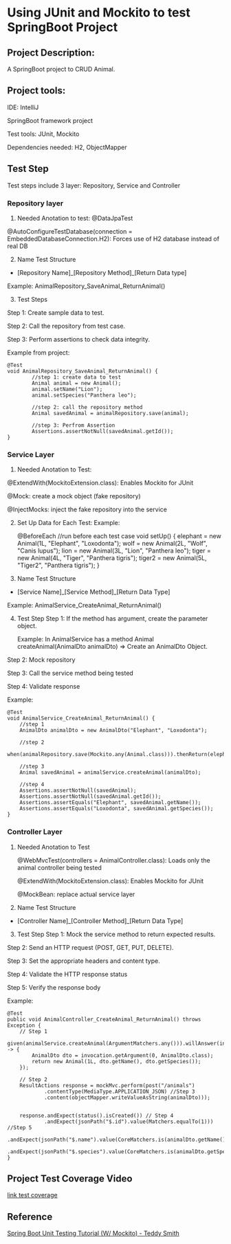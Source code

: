 
#  Using JUnit and Mockito to test SpringBoot Project

## Project Description:
A SpringBoot project to CRUD Animal.

## Project tools:
IDE: IntelliJ

SpringBoot framework project

Test tools: JUnit, Mockito

Dependencies needed: H2, ObjectMapper

## Test Step
Test steps include 3 layer: Repository, Service and Controller

### Repository layer
1. Needed Anotation to test: 
@DataJpaTest

@AutoConfigureTestDatabase(connection = EmbeddedDatabaseConnection.H2): Forces use of H2 database instead of real DB

2. Name Test Structure

- [Repository Name]\_[Repository Method]\_[Return Data type]

Example: AnimalRepository_SaveAnimal_ReturnAnimal() 

3. Test Steps

Step 1: Create sample data to test.

Step 2: Call the repository from test case.

Step 3: Perform assertions to check data integrity.


Example from project: 

    @Test
    void AnimalRepository_SaveAnimal_ReturnAnimal() {
            //step 1: create data to test
            Animal animal = new Animal();
            animal.setName("Lion");
            animal.setSpecies("Panthera leo");

            //step 2: call the repository method
            Animal savedAnimal = animalRepository.save(animal);
            
            //step 3: Perfrom Assertion
            Assertions.assertNotNull(savedAnimal.getId());
    }


### Service Layer

1. Needed Anotation to Test:

@ExtendWith(MockitoExtension.class): Enables Mockito for JUnit

@Mock: create a mock object (fake repository)

@InjectMocks: inject the fake repository into the service


2. Set Up Data for Each Test:
Example:

    @BeforeEach //run before each test case 
    void setUp() {
        elephant = new Animal(1L, "Elephant", "Loxodonta");
        wolf = new Animal(2L, "Wolf", "Canis lupus");
        lion = new Animal(3L, "Lion", "Panthera leo");
        tiger = new Animal(4L, "Tiger", "Panthera tigris");
        tiger2 = new Animal(5L, "Tiger2", "Panthera tigris");
    }


3. Name Test Structure
- [Service Name]\_[Service Method]\_[Return Data Type]

Example: AnimalService_CreateAnimal_ReturnAnimal()

4. Test Step
Step 1: If the method has argument, create the parameter object. 

    Example: In AnimalService has a method Animal createAnimal(AnimalDto animalDto) => Create an AnimalDto Object.

Step 2: Mock repository

Step 3: Call the service method being tested

Step 4: Validate response

Example:


    @Test
    void AnimalService_CreateAnimal_ReturnAnimal() {
        //step 1
        AnimalDto animalDto = new AnimalDto("Elephant", "Loxodonta");

        //step 2
        when(animalRepository.save(Mockito.any(Animal.class))).thenReturn(elephant);

        //step 3
        Animal savedAnimal = animalService.createAnimal(animalDto);

        //step 4
        Assertions.assertNotNull(savedAnimal);
        Assertions.assertNotNull(savedAnimal.getId());
        Assertions.assertEquals("Elephant", savedAnimal.getName());
        Assertions.assertEquals("Loxodonta", savedAnimal.getSpecies());
    }

### Controller Layer
1. Needed Anotation to Test

    @WebMvcTest(controllers = AnimalController.class): Loads only the animal controller being tested	
    
    @ExtendWith(MockitoExtension.class): Enables Mockito for JUnit

    @MockBean: replace actual service layer

2. Name Test Structure

- [Controller Name]\_[Controller Method]\_[Return Data Type]

3. Test Step
Step 1: Mock the service method to return expected results.

Step 2: Send an HTTP request (POST, GET, PUT, DELETE).

Step 3: Set the appropriate headers and content type.

Step 4: Validate the HTTP response status

Step 5: Verify the response body

Example: 

    @Test
    public void AnimalController_CreateAnimal_ReturnAnimal() throws Exception {
        // Step 1
        given(animalService.createAnimal(ArgumentMatchers.any())).willAnswer(invocation -> {
            AnimalDto dto = invocation.getArgument(0, AnimalDto.class);
            return new Animal(1L, dto.getName(), dto.getSpecies()); 
        });

        // Step 2
        ResultActions response = mockMvc.perform(post("/animals")
                .contentType(MediaType.APPLICATION_JSON) //Step 3
                .content(objectMapper.writeValueAsString(animalDto)));

        
        response.andExpect(status().isCreated()) // Step 4
                .andExpect(jsonPath("$.id").value(Matchers.equalTo(1))) //Step 5
                .andExpect(jsonPath("$.name").value(CoreMatchers.is(animalDto.getName())))
                .andExpect(jsonPath("$.species").value(CoreMatchers.is(animalDto.getSpecies())));
    }


## Project Test Coverage Video
[link test coverage](https://www.youtube.com/watch?v=ZmKPRi8vpaA)


## Reference
[Spring Boot Unit Testing Tutorial (W/ Mockito) - Teddy Smith](https://www.youtube.com/watch?v=jqwZthuBmZY&list=PL82C6-O4XrHcg8sNwpoDDhcxUCbFy855E)





